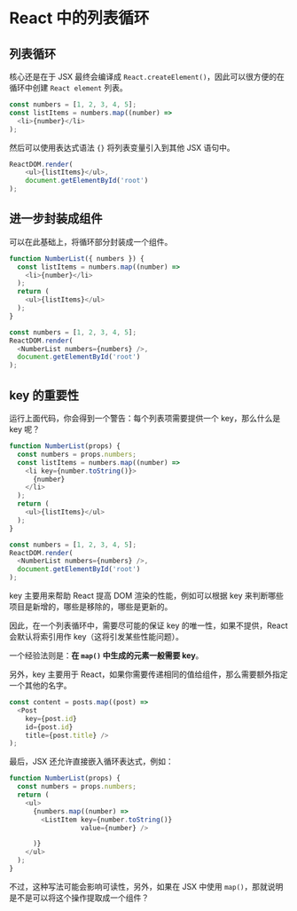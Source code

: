 # React 中的列表循环

## 列表循环

核心还是在于 JSX 最终会编译成 `React.createElement()`，因此可以很方便的在循环中创建 `React element` 列表。

```js
const numbers = [1, 2, 3, 4, 5];
const listItems = numbers.map((number) =>
  <li>{number}</li>
);
```

然后可以使用表达式语法 `{}` 将列表变量引入到其他 JSX 语句中。

```js
ReactDOM.render(
    <ul>{listItems}</ul>,
    document.getElementById('root')
);
```

## 进一步封装成组件

可以在此基础上，将循环部分封装成一个组件。

```js
function NumberList({ numbers }) {
  const listItems = numbers.map((number) =>
    <li>{number}</li>
  );
  return (
    <ul>{listItems}</ul>
  );
}

const numbers = [1, 2, 3, 4, 5];
ReactDOM.render(
  <NumberList numbers={numbers} />,
  document.getElementById('root')
);
```

## key 的重要性

运行上面代码，你会得到一个警告：每个列表项需要提供一个 key，那么什么是 key 呢？

```js
function NumberList(props) {
  const numbers = props.numbers;
  const listItems = numbers.map((number) =>
    <li key={number.toString()}>
      {number}
    </li>
  );
  return (
    <ul>{listItems}</ul>
  );
}

const numbers = [1, 2, 3, 4, 5];
ReactDOM.render(
  <NumberList numbers={numbers} />,
  document.getElementById('root')
);
```

key 主要用来帮助 React 提高 DOM 渲染的性能，例如可以根据 key 来判断哪些项目是新增的，哪些是移除的，哪些是更新的。

因此，在一个列表循环中，需要尽可能的保证 key 的唯一性，如果不提供，React 会默认将索引用作 key（这将引发某些性能问题）。

一个经验法则是：**在 `map()` 中生成的元素一般需要 key**。

另外，key 主要用于 React，如果你需要传递相同的值给组件，那么需要额外指定一个其他的名字。

```js
const content = posts.map((post) =>
  <Post
    key={post.id}
    id={post.id}
    title={post.title} />
);
```

最后，JSX 还允许直接嵌入循环表达式，例如：

```js
function NumberList(props) {
  const numbers = props.numbers;
  return (
    <ul>
      {numbers.map((number) =>
        <ListItem key={number.toString()}
                  value={number} />

      )}
    </ul>
  );
}
```

不过，这种写法可能会影响可读性，另外，如果在 JSX 中使用 `map()`，那就说明是不是可以将这个操作提取成一个组件？